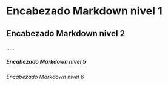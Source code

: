 # Encabezado Markdown nivel 1 
## Encabezado Markdown nivel 2
.....
##### Encabezado Markdown nivel 5
###### Encabezado Markdown nivel 6


